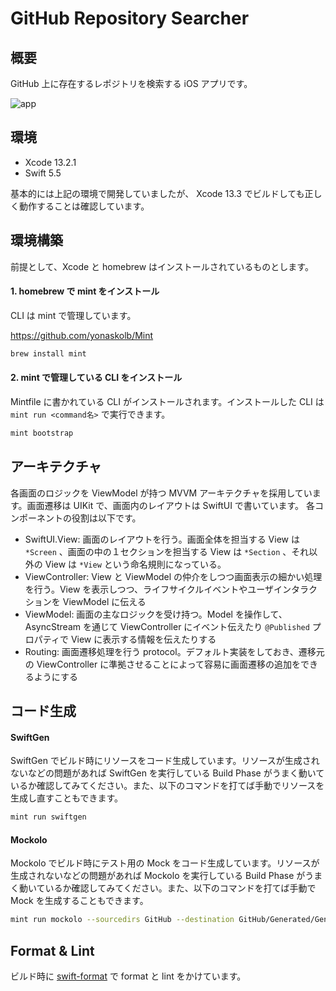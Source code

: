 # GitHub Repository Searcher

## 概要

GitHub 上に存在するレポジトリを検索する iOS アプリです。

![app](https://user-images.githubusercontent.com/22269397/159150810-4e5b92cc-46cf-4a7b-9f46-09b82aa50c71.gif)

## 環境

- Xcode 13.2.1
- Swift 5.5

基本的には上記の環境で開発していましたが、 Xcode 13.3 でビルドしても正しく動作することは確認しています。

## 環境構築

前提として、Xcode と homebrew はインストールされているものとします。

#### 1. homebrew で mint をインストール

CLI は mint で管理しています。

https://github.com/yonaskolb/Mint

```sh
brew install mint
```

#### 2. mint で管理している CLI をインストール

Mintfile に書かれている CLI がインストールされます。インストールした CLI は `mint run <command名>` で実行できます。

```sh
mint bootstrap
```

## アーキテクチャ

各画面のロジックを ViewModel が持つ MVVM アーキテクチャを採用しています。画面遷移は UIKit で、画面内のレイアウトは SwiftUI で書いています。 各コンポーネントの役割は以下です。

- SwiftUI.View: 画面のレイアウトを行う。画面全体を担当する View は `*Screen` 、画面の中の１セクションを担当する View は `*Section` 、それ以外の View は `*View` という命名規則になっている。
- ViewController: View と ViewModel の仲介をしつつ画面表示の細かい処理を行う。View を表示しつつ、ライフサイクルイベントやユーザインタラクションを ViewModel に伝える
- ViewModel: 画面の主なロジックを受け持つ。Model を操作して、AsyncStream を通じて ViewController にイベント伝えたり `@Published` プロパティで View に表示する情報を伝えたりする
- Routing: 画面遷移処理を行う protocol。デフォルト実装をしておき、遷移元の ViewController に準拠させることによって容易に画面遷移の追加をできるようにする

## コード生成

#### SwiftGen

SwiftGen でビルド時にリソースをコード生成しています。リソースが生成されないなどの問題があれば SwiftGen を実行している Build Phase がうまく動いているか確認してみてください。また、以下のコマンドを打てば手動でリソースを生成し直すこともできます。

```sh
mint run swiftgen
```

#### Mockolo

Mockolo でビルド時にテスト用の Mock をコード生成しています。リソースが生成されないなどの問題があれば Mockolo を実行している Build Phase がうまく動いているか確認してみてください。また、以下のコマンドを打てば手動で Mock を生成することもできます。

```sh
mint run mockolo --sourcedirs GitHub --destination GitHub/Generated/GeneratedMocks.swift --enable-args-history
```

## Format & Lint

ビルド時に [swift-format](https://github.com/apple/swift-format) で format と lint をかけています。
